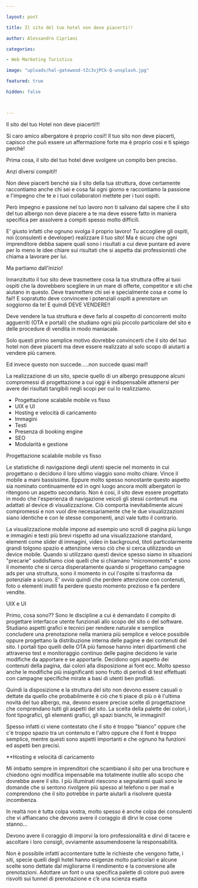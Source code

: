 ```yaml
---

layout: post

title: Il sito del tuo hotel non deve piacerti!!

author: Alessandro Cipriani

categories:

- Web Marketing Turistico

image: "uploads/hal-gatewood-tZc3vjPCk-Q-unsplash.jpg"

featured: true

hidden: false



---
```


Il sito del tuo Hotel non deve piacerti!!! 

Si caro amico albergatore è proprio cosi!! Il tuo sito non deve piacerti, capisco che può essere un affermazione forte ma è proprio cosi e ti spiego perchè! 

Prima cosa, il sito del tuo hotel deve svolgere un compito ben preciso. 

Anzi diversi compiti!!

Non deve piacerti benché sia il sito della tua struttura, dove certamente raccontiamo anche chi sei e cosa fai ogni giorno e raccontiamo la passione e l'impegno che te e i tuoi collaboratori mettete per i tuoi ospiti.

Però impegno e passione nel tuo lavoro non ti salvano dal sapere che il sito del tuo albergo non deve piacere a te ma deve essere fatto in maniera specifica per assolvere a compiti spesso molto difficili.

E' giusto infatti che ognuno svolga il proprio lavoro! Tu accogliere gli ospiti, noi (consulenti e developer) realizzare il tuo sito! Ma è sicuro che ogni imprenditore debba sapere quali sono i risultati a cui deve puntare ed avere per lo meno le idee chiare sui risultati che si aspetta dai professionisti che chiama a lavorare per lui.

Ma partiamo dall'inizio!

Innanzitutto il tuo sito deve trasmettere cosa la tua struttura offre ai tuoi ospiti che la dovrebbero scegliere in un mare di offerte, competitor e siti che aiutano in questo. Deve trasmettere chi sei e specialmente cosa e come lo fai!! E sopratutto deve convincere i potenziali ospiti a prenotare un soggiorno da te! E quindi DEVE VENDERE!!

Deve vendere la tua struttura e deve farlo al cospetto di concorrenti molto agguerriti (OTA e portali) che studiano ogni più piccolo particolare del sito e delle procedure di vendita in modo maniacale. 

Solo questi primo semplice motivo dovrebbe convincerti che il sito del tuo hotel non deve piacerti ma deve essere realizzato al solo scopo di aiutarti a vendere più camere.

Ed invece questo non succede…..non succede quasi mai!!

La realizzazione di un sito, specie quello di un albergo presuppone alcuni compromessi di progettazione a cui oggi è indispensabile attenersi per avere dei risultati tangibili negli scopi per cui lo realizziamo.

- Progettazione scalabile mobile vs fisso
- UIX e UI
- Hosting e velocità di caricamento
- Immagini
- Testi
- Presenza di booking engine
- SEO
- Modularità e gestione

Progettazione scalabile mobile vs fisso

Le statistiche di navigazione degli utenti specie nel momento in cui progettano o decidono il loro ultimo viaggio sono molto chiare. Vince il mobile a mani bassissime. Eppure molto spesso nonostante questo aspetto sia nominato continuamente ed in ogni luogo ancora molti albergatori lo ritengono un aspetto secondario. Non è cosi, il sito deve essere progettato in modo che l'esperienza di navigazione veicoli gli stessi contenuti ma adattati al device di visualizzazione. Ciò comporta inevitabilmente alcuni compromessi e non vuol dire necessariamente che le due visualizzazioni siano identiche e con le stesse componenti, anzi vale tutto il contrario.

La visualizzazione mobile impone ad esempio uno scroll di pagina più lungo e immagini e testi più brevi rispetto ad una visualizzazione standard, elementi come slider di immagini, video in background, titoli particolarmente grandi tolgono spazio e attenzione verso ciò che si cerca utilizzando un device mobile. Quando si utilizzano questi device spesso siamo in situazioni "precarie" soddisfiamo cioè quelli che si chiamano "micromoments" e sono il momento che si cerca disperatamente quando si progettano campagne ads per una struttura, sono il momento in cui l'ospite si trasforma da potenziale a sicuro. E' ovvio quindi che perdere attenzione con contenuti, foto o elementi inutili fa perdere questo momento prezioso e fa perdere vendite. 

UIX e UI

Primo, cosa sono?? Sono le discipline a cui è demandato il compito di progettare interfacce utente funzionali allo scopo del sito o del software. Studiano aspetti grafici e tecnici per rendere naturale e semplice concludere una prenotazione nella maniera più semplice e veloce possibile oppure progettano la distribuzione interna delle pagine e dei contenuti del sito. I portali tipo quelli delle OTA più famose hanno interi dipartimenti che attraverso test e monitoraggio continuo delle pagine decidono le varie modifiche da apportare e se apportarle. Decidono ogni aspetto dei contenuti della pagina, dai colori alla disposizione ai font ecc. Molto spesso anche le modifiche più insignificanti sono frutto di periodi di test effettuati con campagne specifiche mirate a basi di utenti ben profilati. 

Quindi la disposizione e la struttura del sito non devono essere casuali o dettate da quello che probabilmente è ciò che ti piace di più o è l'ultima novità del tuo albergo, ma, devono essere precise scelte di progettazione che comprendano tutti gli aspetti del sito. La scelta della palette dei colori, i font tipografici, gli elementi grafici, gli spazi bianchi, le immagini!!

Spesso infatti ci viene contestato che il sito è troppo "bianco" oppure che c'è troppo spazio tra un contenuto e l'altro oppure che il font è troppo semplice, mentre questi sono aspetti importanti e che ognuno ha funzioni ed aspetti ben precisi. 

**Hosting e velocità di caricamento



Mi imbatto sempre in imprenditori che scambiano il sito per una brochure e chiedono ogni modifica impensabile ma totalmente inutile allo scopo che dovrebbe avere il sito. I più illuminati riescono a segnalarmi quali sono le domande che si sentono rivolgere più spesso al telefono o per mail e comprendono che il sito potrebbe in parte aiutarli a risolvere questa incombenza.

In realtà non è tutta colpa vostra, molto spesso è anche colpa dei consulenti che vi affiancano che devono avere il coraggio di dirvi le cose come stanno…

Devono avere il coraggio di imporvi la loro professionalità e dirvi di tacere e ascoltare i loro consigli, ovviamente assumendosene la responsabilità.

Non è possibile infatti accontentare tutte le richieste che vengono fatte, i siti, specie quelli degli hotel hanno esigenze molto particolari e alcune scelte sono dettate dal migliorarne il rendimento e la conversione alle prenotazioni. Adottare un font o una specifica palette di colore può avere risvolti sui tunnel di prenotazione e c’è una scienza esatta 